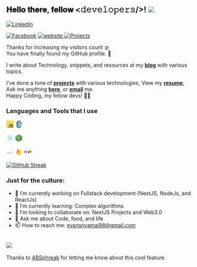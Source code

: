 <h2> 𝐇𝐞𝐥𝐥𝐨 𝐭𝐡𝐞𝐫𝐞, 𝐟𝐞𝐥𝐥𝐨𝐰 <𝚍𝚎𝚟𝚎𝚕𝚘𝚙𝚎𝚛𝚜/>! <img src="https://github.com/manuarora700/manuarora700/blob/master/gifs/Hi.gif" width="30px"> </h2>

<div align="center" width="50">

<!-- <img src="https://i.imgur.com/dTYwdG1.gif" alt="Welcome!" width="300"/> -->


</div>

<!-- ![visitors](https://visitor-badge.glitch.me/badge?page_id=manuarora700.manuarora700) -->
<a href="https://www.linkedin.com/in/evans-mutuku-5407391b9" target="_blank"><img src="https://img.shields.io/badge/LinkedIn-%230077B5.svg?&style=flat-square&logo=linkedin&logoColor=white" alt="LinkedIn"></a>
<!-- <a href="https://www.instagram.com/maninthere" target="_blank"><img src="https://img.shields.io/badge/Instagram-%23E4405F.svg?&style=flat-square&logo=instagram&logoColor=white" alt="Instagram"></a> -->
<a href="https://www.facebook.com/evan.mutuku" target="_blank"><img src="https://img.shields.io/badge/Facebook-%231877F2.svg?&style=flat-square&logo=facebook&logoColor=white" alt="Facebook"></a>
<a href="http://melbite.com" target="_blank">
<img src="https://img.shields.io/static/v1?label=Website&message=melbite.com&color=%230076D6&style=flat-square&logo=internet-explorer&logoColor=%230076D6" alt="website"/>
</a>
<a href="http://evansmutuku-24161.web.app/" target="_blank">
<img src="https://img.shields.io/badge/Projects-10+-yellow?&style=flat-square" alt="Projects"/>
</a>
<br>

Thanks for increasing my visitors count :p  <br>
You have finally found my GitHub profile. 👋
<br>

I write about Technology, snippets, and resources at my **[blog](https://melbite.com/)** with various topics.

I've done a tone of **[projects](https://evansmutuku-24161.web.app/)** with various technologies, 
View my **[resume](https://drive.google.com/file/d/1Q7V-WJmHhYTBLg8Nk4CefA1S6nL30LFo/view)**, 
Ask me anything **[here](https://github.com/Evans-mutuku/Evans-mutuku/issues/new)**, 
or **[email](mailto:evansnyamai98@gmai.com)** me. 
<br>
Happy Coding, my fellow devs! 💪🏽 <br>


<!-- <img src="https://github-readme-stats.vercel.app/api?username=manuarora700&show_icons=true&title_color=ffc857&icon_color=8ac926&text_color=daf7dc&bg_color=151515" alt="Manu Arora's Github Stats"> -->

<h3><strong>Languages and Tools that I use</strong></h3>  

<code><img height="20" src="https://raw.githubusercontent.com/github/explore/80688e429a7d4ef2fca1e82350fe8e3517d3494d/topics/javascript/javascript.png"></code>
<code><img height="20" src="https://raw.githubusercontent.com/github/explore/80688e429a7d4ef2fca1e82350fe8e3517d3494d/topics/css/css.png"></code>
<!-- <code><img height="20" src="https://raw.githubusercontent.com/github/explore/80688e429a7d4ef2fca1e82350fe8e3517d3494d/topics/java/java.png"></code> -->
<!-- <code><img height="20" src="https://raw.githubusercontent.com/github/explore/80688e429a7d4ef2fca1e82350fe8e3517d3494d/topics/typescript/typescript.png"></code> -->
<!-- <code><img height="20" src="https://raw.githubusercontent.com/github/explore/80688e429a7d4ef2fca1e82350fe8e3517d3494d/topics/angular/angular.png"></code> -->
<code><img height="20" src="https://raw.githubusercontent.com/github/explore/80688e429a7d4ef2fca1e82350fe8e3517d3494d/topics/react/react.png"></code>
<code><img height="20" src="https://raw.githubusercontent.com/github/explore/80688e429a7d4ef2fca1e82350fe8e3517d3494d/topics/nodejs/nodejs.png"></code>
<!-- <code><img height="20" src="https://raw.githubusercontent.com/github/explore/80688e429a7d4ef2fca1e82350fe8e3517d3494d/topics/cpp/cpp.png"></code> -->
<code><img height="20" src="https://raw.githubusercontent.com/github/explore/80688e429a7d4ef2fca1e82350fe8e3517d3494d/topics/mysql/mysql.png"></code>
<code><img height="20" src="https://raw.githubusercontent.com/github/explore/80688e429a7d4ef2fca1e82350fe8e3517d3494d/topics/firebase/firebase.png"></code>
<code><img height="20" src="https://raw.githubusercontent.com/github/explore/80688e429a7d4ef2fca1e82350fe8e3517d3494d/topics/git/git.png"></code>
<div align="center">

</div>

[![GitHub Streak](https://streak-stats.demolab.com/?user=Evans-mutuku&theme=dark)](https://git.io/streak-stats)

<h3><strong>Just for the culture:</strong></h3>


- 🔭 I’m currently working on Fullstack development (NextJS, NodeJs, and ReactJs) 
- 🌱 I’m currently learning: Complex algorithms
- 👯 I’m looking to collaborate on: NextJS Projects and Web3.0
- 💬 Ask me about Code, food, and life
- 📫 How to reach me: evansnyamai98@gmail.com

<br>
<img src="https://media.giphy.com/media/xT9IgG50Fb7Mi0prBC/giphy.gif" width="300">


Thanks to [ABSphreak](https://www.github.com/manuarora700 ) for letting me know about this cool feature.
